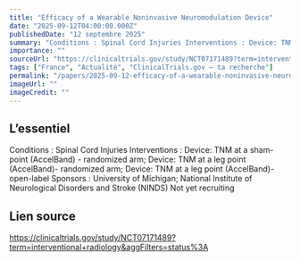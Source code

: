 ```yaml
---
title: "Efficacy of a Wearable Noninvasive Neuromodulation Device"
date: "2025-09-12T04:00:00.000Z"
publishedDate: "12 septembre 2025"
summary: "Conditions : Spinal Cord Injuries Interventions : Device: TNM at a sham-point (AccelBand) - randomized arm; Device: TNM at a leg point (AccelBand)- randomized arm; Device: TNM at a leg point (AccelBand)- open-label Sponsors : University of Michigan; National Institute of Neurological Disorders and Stroke (NINDS) Not yet recruiting"
importance: ""
sourceUrl: "https://clinicaltrials.gov/study/NCT07171489?term=interventional+radiology&aggFilters=status%3A"
tags: ["France", "Actualité", "ClinicalTrials.gov — ta recherche"]
permalink: "/papers/2025-09-12-efficacy-of-a-wearable-noninvasive-neuromodulation-device"
imageUrl: ""
imageCredit: ""
---
```


## L’essentiel

Conditions : Spinal Cord Injuries Interventions : Device: TNM at a sham-point (AccelBand) - randomized arm; Device: TNM at a leg point (AccelBand)- randomized arm; Device: TNM at a leg point (AccelBand)- open-label Sponsors : University of Michigan; National Institute of Neurological Disorders and Stroke (NINDS) Not yet recruiting

## Lien source

https://clinicaltrials.gov/study/NCT07171489?term=interventional+radiology&aggFilters=status%3A
